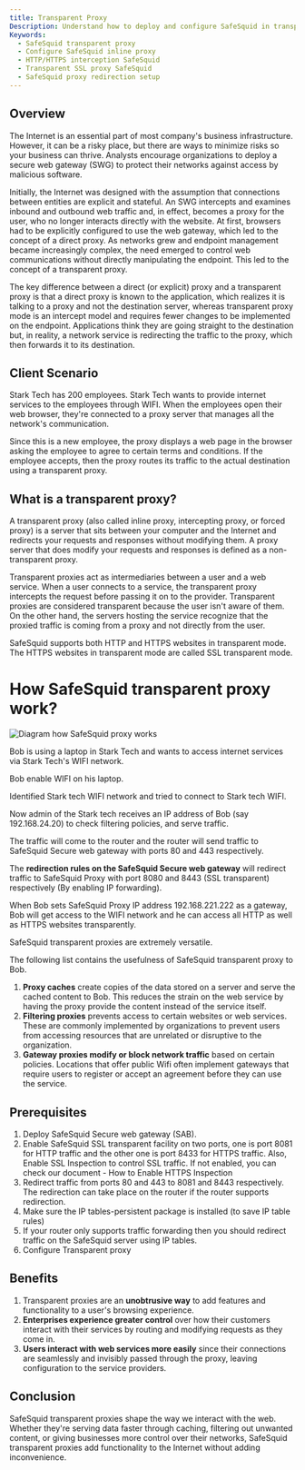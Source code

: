 ```yaml
---
title: Transparent Proxy
Description: Understand how to deploy and configure SafeSquid in transparent proxy mode to intercept HTTP/HTTPS traffic without client-side configuration, enabling seamless policy enforcement, filtering, and SSL inspection.
Keywords:
  - SafeSquid transparent proxy
  - Configure SafeSquid inline proxy
  - HTTP/HTTPS interception SafeSquid
  - Transparent SSL proxy SafeSquid
  - SafeSquid proxy redirection setup
---
```


## Overview
The Internet is an essential part of most company's business infrastructure. However, it can be a risky place, but there are ways to minimize risks so your business can thrive. Analysts encourage organizations to deploy a secure web gateway (SWG) to protect their networks against access by malicious software.

Initially, the Internet was designed with the assumption that connections between entities are explicit and stateful. An SWG intercepts and examines inbound and outbound web traffic and, in effect, becomes a proxy for the user, who no longer interacts directly with the website. At first, browsers had to be explicitly configured to use the web gateway, which led to the concept of a direct proxy. As networks grew and endpoint management became increasingly complex, the need emerged to control web communications without directly manipulating the endpoint. This led to the concept of a transparent proxy.

The key difference between a direct (or explicit) proxy and a transparent proxy is that a direct proxy is known to the application, which realizes it is talking to a proxy and not the destination server, whereas transparent proxy mode is an intercept model and requires fewer changes to be implemented on the endpoint. Applications think they are going straight to the destination but, in reality, a network service is redirecting the traffic to the proxy, which then forwards it to its destination.

## Client Scenario
Stark Tech has 200 employees. Stark Tech wants to provide internet services to the employees through WIFI. When the employees open their web browser, they're connected to a proxy server that manages all the network's communication.

Since this is a new employee, the proxy displays a web page in the browser asking the employee to agree to certain terms and conditions. If the employee accepts, then the proxy routes its traffic to the actual destination using a transparent proxy.

## What is a transparent proxy?
A transparent proxy (also called inline proxy, intercepting proxy, or forced proxy) is a server that sits between your computer and the Internet and redirects your requests and responses without modifying them. A proxy server that does modify your requests and responses is defined as a non-transparent proxy.

Transparent proxies act as intermediaries between a user and a web service. When a user connects to a service, the transparent proxy intercepts the request before passing it on to the provider. Transparent proxies are considered transparent because the user isn't aware of them. On the other hand, the servers hosting the service recognize that the proxied traffic is coming from a proxy and not directly from the user.

SafeSquid supports both HTTP and HTTPS websites in transparent mode. The HTTPS websites in transparent mode are called SSL transparent mode.

# How SafeSquid transparent proxy work?
![Diagram how SafeSquid proxy works](/img/Troubleshooting/Transparent_proxy/image1.webp)

Bob is using a laptop in Stark Tech and wants to access internet services via Stark Tech's WIFI network.

Bob enable WIFI on his laptop.

Identified Stark tech WIFI network and tried to connect to Stark tech WIFI.

Now admin of the Stark tech receives an IP address of Bob (say 192.168.24.20) to check filtering policies, and serve traffic.

The traffic will come to the router and the router will send traffic to SafeSquid Secure web gateway with ports 80 and 443 respectively.

The **redirection rules on the SafeSquid Secure web gateway** will redirect traffic to SafeSquid Proxy with port 8080 and 8443 (SSL transparent) respectively (By enabling IP forwarding).

When Bob sets SafeSquid Proxy IP address 192.168.221.222 as a gateway, Bob will get access to the WIFI network and he can access all HTTP as well as HTTPS websites transparently.

SafeSquid transparent proxies are extremely versatile.

The following list contains the usefulness of SafeSquid transparent proxy to Bob.

1. **Proxy caches** create copies of the data stored on a server and serve the cached content to Bob. This reduces the strain on the web service by having the proxy provide the content instead of the service itself.
1. **Filtering proxies** prevents access to certain websites or web services. These are commonly implemented by organizations to prevent users from accessing resources that are unrelated or disruptive to the organization.
1. **Gateway proxies modify or block network traffic** based on certain policies. Locations that offer public Wifi often implement gateways that require users to register or accept an agreement before they can use the service.

## Prerequisites
1. Deploy SafeSquid Secure web gateway (SAB).
1. Enable SafeSquid SSL transparent facility on two ports, one is port 8081 for HTTP traffic and the other one is port 8433 for HTTPS traffic. Also, Enable SSL Inspection to control SSL traffic. If not enabled, you can check our document - How to Enable HTTPS Inspection
1. Redirect traffic from ports 80 and 443 to 8081 and 8443 respectively. The redirection can take place on the router if the router supports redirection.
1. Make sure the IP tables-persistent package is installed (to save IP table rules)
1. If your router only supports traffic forwarding then you should redirect traffic on the SafeSquid server using IP tables.
1. Configure Transparent proxy

## Benefits

1. Transparent proxies are an **unobtrusive way** to add features and functionality to a user's browsing experience.
1. **Enterprises experience greater control** over how their customers interact with their services by routing and modifying requests as they come in.
1. **Users interact with web services more easily** since their connections are seamlessly and invisibly passed through the proxy, leaving configuration to the service providers.

## Conclusion
SafeSquid transparent proxies shape the way we interact with the web. Whether they're serving data faster through caching, filtering out unwanted content, or giving businesses more control over their networks, SafeSquid transparent proxies add functionality to the Internet without adding inconvenience.